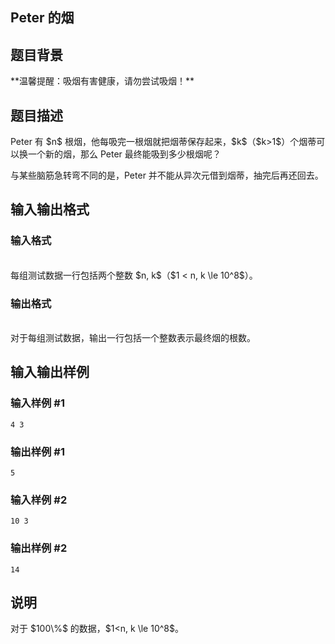 <article>
<h1>Peter 的烟</h1>
<h2>题目背景</h2>
<div>**温馨提醒：吸烟有害健康，请勿尝试吸烟！**</div>
<h2>题目描述</h2>
<div>Peter 有 $n$ 根烟，他每吸完一根烟就把烟蒂保存起来，$k$（$k&gt;1$）个烟蒂可以换一个新的烟，那么 Peter 最终能吸到多少根烟呢？

与某些脑筋急转弯不同的是，Peter 并不能从异次元借到烟蒂，抽完后再还回去。</div>
<h2>输入输出格式</h2>
<h3>输入格式</h3>
<br/>
<div>每组测试数据一行包括两个整数 $n, k$（$1 &lt; n, k \le 10^8$）。
</div>
<h3>输出格式</h3>
<br/>
<div>对于每组测试数据，输出一行包括一个整数表示最终烟的根数。
</div>
<h2>输入输出样例</h2>
<h3>输入样例 #1</h3>
<pre><code>4 3
</code></pre>
<h3>输出样例 #1</h3>
<pre><code>5</code></pre>
<h3>输入样例 #2</h3>
<pre><code>10 3</code></pre>
<h3>输出样例 #2</h3>
<pre><code>14</code></pre>
<h2>说明</h2>
<div>对于 $100\%$ 的数据，$1&lt;n, k \le 10^8$。
</div>
</article>
